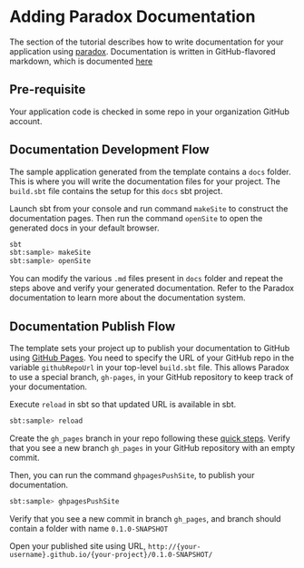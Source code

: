 # Adding Paradox Documentation

The section of the tutorial describes how to write documentation for your application 
using [paradox](https://developer.lightbend.com/docs/paradox/current/getting-started.html).
Documentation is written in GitHub-flavored markdown, which is 
documented [here](https://docs.github.com/en/github/writing-on-github/getting-started-with-writing-and-formatting-on-github/basic-writing-and-formatting-syntax.)

## Pre-requisite

Your application code is checked in some repo in your organization GitHub account.

## Documentation Development Flow

The sample application generated from the template contains a `docs` folder.
This is where you will write the documentation files for your project.
The `build.sbt` file contains the setup for this `docs` sbt project.

Launch sbt from your console and run command `makeSite` to construct the documentation pages.
Then run the command `openSite` to open the generated docs in your default browser.

```bash
sbt
sbt:sample> makeSite
sbt:sample> openSite
```

You can modify the various `.md` files present in `docs` folder and repeat the steps above and verify your generated
documentation.  Refer to the Paradox documentation to learn more about the documentation system.

## Documentation Publish Flow

The template sets your project up to publish your documentation to GitHub using [GitHub Pages](https://pages.github.com/).
You need to specify the URL of your GitHub repo in the variable `githubRepoUrl` in your top-level `build.sbt` file.
This allows Paradox to use a special branch, `gh-pages`, in your GitHub repository to keep track of your documentation.

Execute `reload` in sbt so that updated URL is available in sbt.

```bash
sbt:sample> reload
```

Create the `gh_pages` branch in your repo following these [quick steps](https://github.com/sbt/sbt-ghpages#initializing-the-gh-pages-branch).
Verify that you see a new branch `gh_pages` in your GitHub repository with an empty commit.

Then, you can run the command `ghpagesPushSite`, to publish your documentation.

```bash
sbt:sample> ghpagesPushSite
```

Verify that you see a new commit in branch `gh_pages`, and branch should contain a folder with name `0.1.0-SNAPSHOT`

Open your published site using URL, `http://{your-username}.github.io/{your-project}/0.1.0-SNAPSHOT/`
